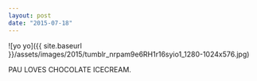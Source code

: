 ```yaml
---
layout: post
date: "2015-07-18"
---
```


![yo yo]({{ site.baseurl }}/assets/images/2015/tumblr_nrpam9e6RH1r16syio1_1280-1024x576.jpg)

PAU LOVES CHOCOLATE ICECREAM.
